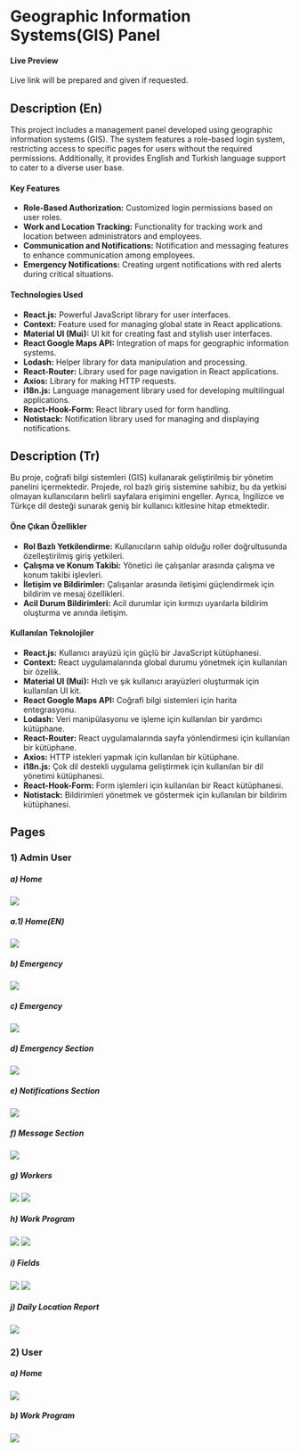 # Geographic Information Systems(GIS) Panel

#### Live Preview

Live link will be prepared and given if requested.

## Description (En)

This project includes a management panel developed using geographic information systems (GIS). The system features a role-based login system, restricting access to specific pages for users without the required permissions. Additionally, it provides English and Turkish language support to cater to a diverse user base.

#### Key Features

- **Role-Based Authorization:** Customized login permissions based on user roles.
- **Work and Location Tracking:** Functionality for tracking work and location between administrators and employees.
- **Communication and Notifications:** Notification and messaging features to enhance communication among employees.
- **Emergency Notifications:** Creating urgent notifications with red alerts during critical situations.

#### Technologies Used

- **React.js:** Powerful JavaScript library for user interfaces.
- **Context:** Feature used for managing global state in React applications.
- **Material UI (Mui):** UI kit for creating fast and stylish user interfaces.
- **React Google Maps API:** Integration of maps for geographic information systems.
- **Lodash:** Helper library for data manipulation and processing.
- **React-Router:** Library used for page navigation in React applications.
- **Axios:** Library for making HTTP requests.
- **i18n.js:** Language management library used for developing multilingual applications.
- **React-Hook-Form:** React library used for form handling.
- **Notistack:** Notification library used for managing and displaying notifications.

## Description (Tr)

Bu proje, coğrafi bilgi sistemleri (GIS) kullanarak geliştirilmiş bir yönetim panelini içermektedir. Projede, rol bazlı giriş sistemine sahibiz, bu da yetkisi olmayan kullanıcıların belirli sayfalara erişimini engeller. Ayrıca, İngilizce ve Türkçe dil desteği sunarak geniş bir kullanıcı kitlesine hitap etmektedir.

#### Öne Çıkan Özellikler

- **Rol Bazlı Yetkilendirme:** Kullanıcıların sahip olduğu roller doğrultusunda özelleştirilmiş giriş yetkileri.
- **Çalışma ve Konum Takibi:** Yönetici ile çalışanlar arasında çalışma ve konum takibi işlevleri.
- **İletişim ve Bildirimler:** Çalışanlar arasında iletişimi güçlendirmek için bildirim ve mesaj özellikleri.
- **Acil Durum Bildirimleri:** Acil durumlar için kırmızı uyarılarla bildirim oluşturma ve anında iletişim.

#### Kullanılan Teknolojiler

- **React.js:** Kullanıcı arayüzü için güçlü bir JavaScript kütüphanesi.
- **Context:** React uygulamalarında global durumu yönetmek için kullanılan bir özellik.
- **Material UI (Mui):** Hızlı ve şık kullanıcı arayüzleri oluşturmak için kullanılan UI kit.
- **React Google Maps API:** Coğrafi bilgi sistemleri için harita entegrasyonu.
- **Lodash:** Veri manipülasyonu ve işleme için kullanılan bir yardımcı kütüphane.
- **React-Router:** React uygulamalarında sayfa yönlendirmesi için kullanılan bir kütüphane.
- **Axios:** HTTP istekleri yapmak için kullanılan bir kütüphane.
- **i18n.js:** Çok dil destekli uygulama geliştirmek için kullanılan bir dil yönetimi kütüphanesi.
- **React-Hook-Form:** Form işlemleri için kullanılan bir React kütüphanesi.
- **Notistack:** Bildirimleri yönetmek ve göstermek için kullanılan bir bildirim kütüphanesi.

## Pages

### 1) Admin User

##### a) Home

<img src="./Readme Assets/Admin/Home.png" />

##### a.1) Home(EN)

<img src="./Readme Assets/EN.png" />

##### b) Emergency

<img src="./Readme Assets/Admin/Emergency Page.png" />

##### c) Emergency

<img src="./Readme Assets/Admin/Emergency Page.png" />

##### d) Emergency Section

<img src="./Readme Assets/Admin/Emergency Section.png" />

##### e) Notifications Section

<img src="./Readme Assets/Admin/Notification Section.png" />

##### f) Message Section

<img src="./Readme Assets/Admin/Message Section.png" />

##### g) Workers

<img src="./Readme Assets/Admin/Workers Page.png" />
<img src="./Readme Assets/Admin/Workers Add Edit.png" />

##### h) Work Program

<img src="./Readme Assets/Admin/Work Program.png" />
<img src="./Readme Assets/Admin/Work Program Add Edit.png" />

##### i) Fields

<img src="./Readme Assets/Admin/Fields.png" />
<img src="./Readme Assets/Admin/Field Add Edit.png" />

##### j) Daily Location Report

<img src="./Readme Assets/Admin/Rapor.png" />

### 2) User

##### a) Home

<img src="./Readme Assets/User/Home.png" />

##### b) Work Program

<img src="./Readme Assets/User/Work Program.png" />
